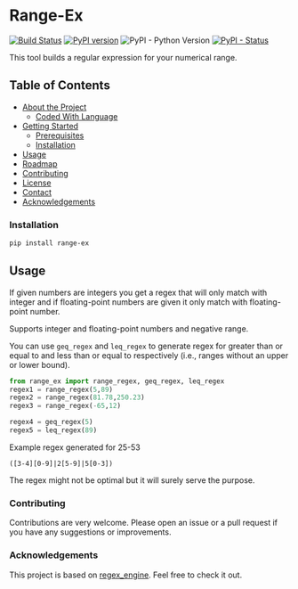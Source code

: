 Range-Ex
=======
[![Build Status](https://app.travis-ci.com/nielstron/range-ex.svg?branch=master)](https://app.travis-ci.com/nielstron/range-ex)
[![PyPI version](https://badge.fury.io/py/range-ex.svg)](https://pypi.org/project/range-ex/)
![PyPI - Python Version](https://img.shields.io/pypi/pyversions/range-ex.svg)
[![PyPI - Status](https://img.shields.io/pypi/status/range-ex.svg)](https://pypi.org/project/range-ex/)

This tool builds a regular expression for your numerical range.



<!-- TABLE OF CONTENTS -->
## Table of Contents

* [About the Project](#about-the-project)
  * [Coded With Language](#coded-with-language)
* [Getting Started](#getting-started)
  * [Prerequisites](#prerequisites)
  * [Installation](#installation)
* [Usage](#usage)
* [Roadmap](#roadmap)
* [Contributing](#contributing)
* [License](#license)
* [Contact](#contact)
* [Acknowledgements](#acknowledgements)



### Installation

```sh
pip install range-ex
```


<!-- USAGE EXAMPLES -->
## Usage

If given numbers are integers you get a regex that will only match with integer and if floating-point numbers are given it only match with floating-point number.

Supports integer and floating-point numbers and negative range.

You can use `geq_regex` and `leq_regex` to generate regex for greater than or equal to and less than or equal to respectively (i.e., ranges without an upper or lower bound).

```python
from range_ex import range_regex, geq_regex, leq_regex
regex1 = range_regex(5,89)
regex2 = range_regex(81.78,250.23)
regex3 = range_regex(-65,12)

regex4 = geq_regex(5)
regex5 = leq_regex(89)
```

Example regex generated for 25-53
```
([3-4][0-9]|2[5-9]|5[0-3])
```


The regex might not be optimal but it will surely serve the purpose.

### Contributing

Contributions are very welcome. Please open an issue or a pull request if you have any suggestions or improvements.

### Acknowledgements

This project is based on [regex_engine](https://github.com/raj-kiran-p/regex_engine). Feel free to check it out.